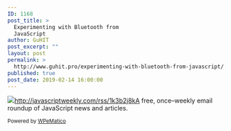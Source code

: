 ```yaml
---
ID: 1168
post_title: >
  Experimenting with Bluetooth from
  JavaScript
author: GuHIT
post_excerpt: ""
layout: post
permalink: >
  http://www.guhit.pro/experimenting-with-bluetooth-from-javascript/
published: true
post_date: 2019-02-14 16:00:00
---
```

<img class="wpe_imgrss" src="https://res.cloudinary.com/cpress/image/upload/w_1280,e_sharpen:60/xxbxv2aqyt2waij77wvb.jpg">http://javascriptweekly.com/rss/1k3b2j8kA free, once&ndash;weekly email roundup of JavaScript news and articles.<p class="wpematico_credit"><small>Powered by <a href="http://www.wpematico.com" target="_blank">WPeMatico</a></small></p>